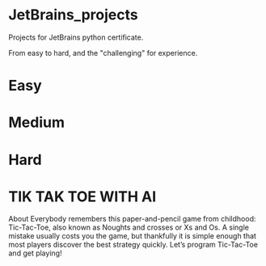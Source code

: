 # JetBrains_projects

Projects for JetBrains python certificate.

From easy to hard, and the "challenging" for experience.

# Easy

# Medium

# Hard

# TIK TAK TOE WITH AI

About
Everybody remembers this paper-and-pencil game from childhood: Tic-Tac-Toe, also known as Noughts and crosses or Xs and Os. A single mistake usually costs you the game, but thankfully it is simple enough that most players discover the best strategy quickly. Let’s program Tic-Tac-Toe and get playing!
